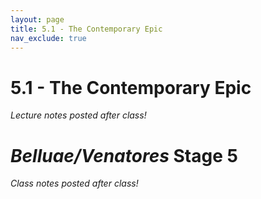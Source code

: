 ```yaml
---
layout: page
title: 5.1 - The Contemporary Epic
nav_exclude: true
---
```


# 5.1 - The Contemporary Epic

*Lecture notes posted after class!*

# *Belluae/Venatores* Stage 5

*Class notes posted after class!*
